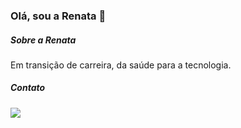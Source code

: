 ### Olá, sou a Renata 👋

##### Sobre a Renata
Em transição de carreira, da saúde para a tecnologia.


          

##### Contato
<a href="https://www.linkedin.com/in/renatapereirat" target="_blank"><img src="https://img.shields.io/badge/-LinkedIn-%230077B5?style=for-the-badge&logo=linkedin&logoColor=white" target="_blank"></a> 

